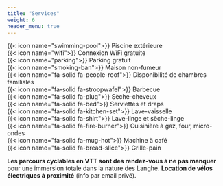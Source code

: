 ```yaml
---
title: "Services"
weight: 6
header_menu: true
--- 
```


{{< icon name="swimming-pool">}} Piscine extérieure  
{{< icon name="wifi">}} Connexion WiFi gratuite  
{{< icon name="parking">}} Parking gratuit  
{{< icon name="smoking-ban">}} Maison non-fumeur  
{{< icon name="fa-solid fa-people-roof">}} Disponibilité de chambres familiales  
{{< icon name="fa-solid fa-stroopwafel">}} Barbecue  
{{< icon name="fa-solid fa-plug">}} Sèche-cheveux  
{{< icon name="fa-solid fa-bed">}} Serviettes et draps  
{{< icon name="fa-solid fa-kitchen-set">}} Lave-vaisselle  
{{< icon name="fa-solid fa-shirt">}} Lave-linge et sèche-linge  
{{< icon name="fa-solid fa-fire-burner">}} Cuisinière à gaz, four, micro-ondes  
{{< icon name="fa-solid fa-mug-hot">}} Machine à café  
{{< icon name="fa-solid fa-bread-slice">}} Grille-pain

**Les parcours cyclables en VTT sont des rendez-vous à ne pas manquer** pour une immersion totale dans la nature des Langhe. **Location de vélos électriques à proximité** (info par email privé).

